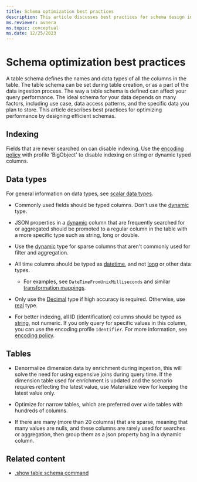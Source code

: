 ```yaml
---
title: Schema optimization best practices
description: This article discusses best practices for schema design in Azure Data Explorer
ms.reviewer: avnera
ms.topic: conceptual
ms.date: 12/25/2023
---
```

# Schema optimization best practices

A table schema defines the names and data types of all the columns in the table. The table schema can be set during table creation, or as a part of the data ingestion process. The way a table schema is defined can affect your query performance. The ideal schema for your data depends on many factors, including use case, data access patterns, and the specific data you plan to store. This article describes best practices for optimizing performance by designing efficient schemas.

## Indexing

Fields that are never searched on can disable indexing. Use the [encoding policy](/azure/data-explorer/kusto/management/encoding-policy) with profile 'BigObject' to disable indexing on string or dynamic typed columns.

## Data types

For general information on data types, see [scalar data types](/azure/data-explorer/kusto/query/scalar-data-types/).

* Commonly used fields should be typed columns. Don't use the [dynamic](/azure/data-explorer/kusto/query/scalar-data-types/dynamic) type.
* JSON properties in a [dynamic](/azure/data-explorer/kusto/query/scalar-data-types/dynamic) column that are frequently searched for or aggregated should be promoted to a regular column in the table with a more specific type such as string, long or double.
* Use the [dynamic](/azure/data-explorer/kusto/query/scalar-data-types/dynamic) type for sparse columns that aren't commonly used for filter and aggregation.

* All time columns should be typed as [datetime](/azure/data-explorer/kusto/query/scalar-data-types/datetime), and not [long](/azure/data-explorer/kusto/query/scalar-data-types/long) or other data types.
    * For examples, see `DateTimeFromUnixMilliseconds` and similar [transformation mappings](/azure/data-explorer/kusto/management/mappings#mapping-transformations).

* Only use the [Decimal](/azure/data-explorer/kusto/query/scalar-data-types/decimal) type if high accuracy is required. Otherwise, use [real](/azure/data-explorer/kusto/query/scalar-data-types/real) type.

* For better indexing, all ID (identification) columns should be typed as [string](/azure/data-explorer/kusto/query/scalar-data-types/string), not numeric. If you only query for specific values in this column, you can use the encoding profile `Identifier`. For more information, see [encoding policy](/azure/data-explorer/kusto/management/encoding-policy).

## Tables

* Denormalize dimension data by enrichment during ingestion, this will solve the need for using expensive joins during query time. If the dimension table used for enrichment is updated and the scenario requires reflecting the latest value, use Materialize view for keeping the latest value only.

* Optimize for narrow tables, which are preferred over wide tables with hundreds of columns.
* If there are many (more than 20 columns) that are sparse, meaning that many values are nulls, and these columns are rarely used for searches or aggregation, then group them as a json property bag in a dynamic column.

## Related content

* [.show table schema command](/azure/data-explorer/kusto/management/show-table-schema-command)